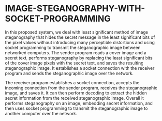 # IMAGE-STEGANOGRAPHY-WITH-SOCKET-PROGRAMMING
In this proposed system, we deal with least significant method of image steganography that
hides the secret message in the least significant bits of the pixel values without introducing
many perceptible distortions and using socket programming to transmit the steganographic image between networked computers.
The sender program reads a cover image and a secret text, performs steganography by replacing the least significant bits of the cover image pixels with the secret text, and saves the resulting steganographic image. It establishes a socket connection with the receiver program and sends the steganographic image over the network.

The receiver program establishes a socket connection, accepts the incoming connection from the sender program, receives the steganographic image, and saves it. It can then perform decoding to extract the hidden secret information from the received steganographic image.
Overall it performs steganography on an image, embedding secret information, and then uses socket programming to transmit the steganographic image to another computer over the network.
